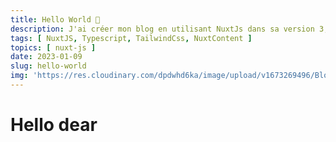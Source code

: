 ```yaml
---
title: Hello World 🤠 
description: J'ai créer mon blog en utilisant NuxtJs dans sa version 3, Nuxt content et Tailwind CSS.
tags: [ NuxtJS, Typescript, TailwindCss, NuxtContent ]
topics: [ nuxt-js ]
date: 2023-01-09
slug: hello-world
img: 'https://res.cloudinary.com/dpdwhd6ka/image/upload/v1673269496/Blog/articles/nuxt-js/helloworld_gnvjcx.png'
---
```


# Hello dear


